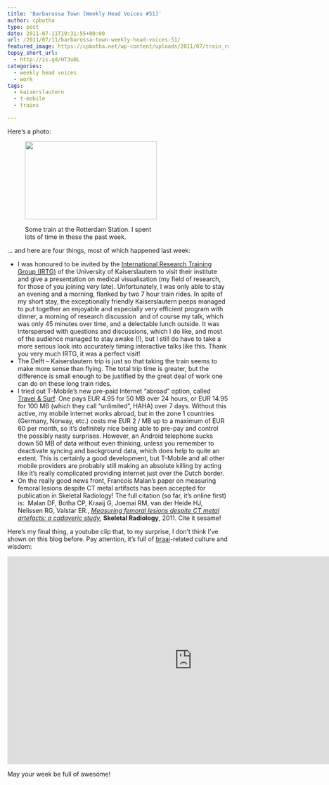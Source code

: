 ```yaml
---
title: 'Barbarossa Town [Weekly Head Voices #51]'
author: cpbotha
type: post
date: 2011-07-11T19:31:55+00:00
url: /2011/07/11/barbarossa-town-weekly-head-voices-51/
featured_image: https://cpbotha.net/wp-content/uploads/2011/07/train_rotterdam-990x180.jpg
topsy_short_url:
  - http://is.gd/HT3uDL
categories:
  - weekly head voices
  - work
tags:
  - kaiserslautern
  - t-mobile
  - trains

---
```

Here&#8217;s a photo:<figure id="attachment_1438" aria-describedby="caption-attachment-1438" style="width: 300px" class="wp-caption aligncenter"><a href="http://cpbotha.net/wp-content/uploads/2011/07/train_rotterdam.jpg" data-rel="lightbox-image-0" data-rl_title="" data-rl_caption="" title="">

<img data-attachment-id="1438" data-permalink="https://cpbotha.net/2011/07/11/barbarossa-town-weekly-head-voices-51/train_rotterdam/" data-orig-file="https://cpbotha.net/wp-content/uploads/2011/07/train_rotterdam.jpg" data-orig-size="1280,760" data-comments-opened="1" data-image-meta="{&quot;aperture&quot;:&quot;0&quot;,&quot;credit&quot;:&quot;&quot;,&quot;camera&quot;:&quot;HTC Vision&quot;,&quot;caption&quot;:&quot;&quot;,&quot;created_timestamp&quot;:&quot;1310157799&quot;,&quot;copyright&quot;:&quot;&quot;,&quot;focal_length&quot;:&quot;3.53&quot;,&quot;iso&quot;:&quot;75&quot;,&quot;shutter_speed&quot;:&quot;0&quot;,&quot;title&quot;:&quot;&quot;}" data-image-title="train_rotterdam" data-image-description="" data-medium-file="https://cpbotha.net/wp-content/uploads/2011/07/train_rotterdam-300x178.jpg" data-large-file="https://cpbotha.net/wp-content/uploads/2011/07/train_rotterdam-1024x608.jpg" class="size-medium wp-image-1438" title="train_rotterdam" src="http://cpbotha.net/wp-content/uploads/2011/07/train_rotterdam-300x178.jpg" alt="" width="300" height="178" srcset="https://cpbotha.net/wp-content/uploads/2011/07/train_rotterdam-300x178.jpg 300w, https://cpbotha.net/wp-content/uploads/2011/07/train_rotterdam-1024x608.jpg 1024w, https://cpbotha.net/wp-content/uploads/2011/07/train_rotterdam.jpg 1280w" sizes="(max-width: 300px) 85vw, 300px" /></a><figcaption id="caption-attachment-1438" class="wp-caption-text">Some train at the Rotterdam Station. I spent lots of time in these the past week.</figcaption></figure> 

&#8230; and here are four things, most of which happened last week:

  * I was honoured to be invited by the [International Research Training Group (IRTG)][1] of the University of Kaiserslautern to visit their institute and give a presentation on medical visualisation (my field of research, for those of you joining _very_ late). Unfortunately, I was only able to stay an evening and a morning, flanked by two 7 hour train rides. In spite of my short stay, the exceptionally friendly Kaiserslautern peeps managed to put together an enjoyable and especially very efficient program with dinner, a morning of research discussion  and of course my talk, which was only 45 minutes over time, and a delectable lunch outside. It was interspersed with questions and discussions, which I do like, and most of the audience managed to stay awake (!), but I still do have to take a more serious look into accurately timing interactive talks like this. Thank you very much IRTG, it was a perfect visit!
  * The Delft &#8211; Kaiserslautern trip is just so that taking the train seems to make more sense than flying. The total trip time is greater, but the difference is small enough to be justified by the great deal of work one can do on these long train rides.
  * I tried out T-Mobile&#8217;s new pre-paid Internet &#8220;abroad&#8221; option, called [Travel & Surf][2]. One pays EUR 4.95 for 50 MB over 24 hours, or EUR 14.95 for 100 MB (which they call &#8220;unlimited&#8221;, HAHA) over 7 days. Without this active, my mobile internet works abroad, but in the zone 1 countries (Germany, Norway, etc.) costs me EUR 2 / MB up to a maximum of EUR 60 per month, so it&#8217;s definitely nice being able to pre-pay and control the possibly nasty surprises. However, an Android telephone sucks down 50 MB of data without even thinking, unless you remember to deactivate syncing and background data, which does help to quite an extent. This is certainly a good development, but T-Mobile and all other mobile providers are probably still making an absolute killing by acting like it&#8217;s really complicated providing internet just over the Dutch border.
  * On the really good news front, Francois Malan&#8217;s paper on measuring femoral lesions despite CT metal artifacts has been accepted for publication in Skeletal Radiology! The full citation (so far, it&#8217;s online first) is:  Malan DF, Botha CP, Kraaij G, Joemai RM, van der Heide HJ, Nelissen RG, Valstar ER., _[Measuring femoral lesions despite CT metal artefacts: a cadaveric study][3],_ **Skeletal Radiology**, 2011. Cite it sesame!

Here&#8217;s my final thing, a youtube clip that, to my surprise, I don&#8217;t think I&#8217;ve shown on this blog before. Pay attention, it&#8217;s full of [braai][4]-related culture and wisdom:

<div class="jetpack-video-wrapper">
  <span class="embed-youtube" style="text-align:center; display: block;"><iframe class='youtube-player' type='text/html' width='840' height='473' src='https://www.youtube.com/embed/vq2SOmwzjUU?version=3&#038;rel=1&#038;fs=1&#038;autohide=2&#038;showsearch=0&#038;showinfo=1&#038;iv_load_policy=1&#038;wmode=transparent' allowfullscreen='true' style='border:0;'></iframe></span>
</div>

May your week be full of awesome!

 [1]: http://www.irtg.uni-kl.de/ "IRTG website"
 [2]: http://www.t-mobile.nl/service-en-contact/buitenland/internet-in-het-buitenland "travel&surf website"
 [3]: http://www.ncbi.nlm.nih.gov/pubmed/21732221 "pubmed link to Malan 2011"
 [4]: http://en.wikipedia.org/wiki/Braai "wikipedia page on braai"
